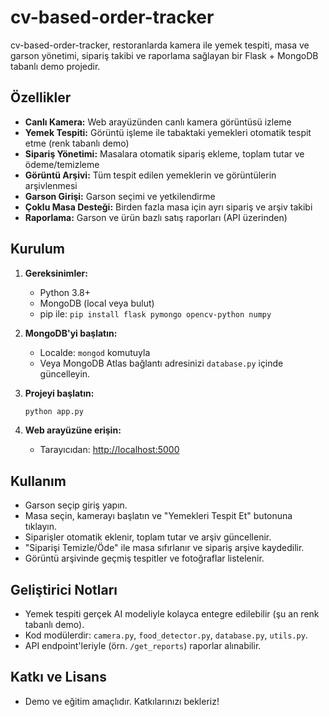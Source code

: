 # cv-based-order-tracker

cv-based-order-tracker, restoranlarda kamera ile yemek tespiti, masa ve garson yönetimi, sipariş takibi ve raporlama sağlayan bir Flask + MongoDB tabanlı demo projedir.

## Özellikler
- **Canlı Kamera:** Web arayüzünden canlı kamera görüntüsü izleme
- **Yemek Tespiti:** Görüntü işleme ile tabaktaki yemekleri otomatik tespit etme (renk tabanlı demo)
- **Sipariş Yönetimi:** Masalara otomatik sipariş ekleme, toplam tutar ve ödeme/temizleme
- **Görüntü Arşivi:** Tüm tespit edilen yemeklerin ve görüntülerin arşivlenmesi
- **Garson Girişi:** Garson seçimi ve yetkilendirme
- **Çoklu Masa Desteği:** Birden fazla masa için ayrı sipariş ve arşiv takibi
- **Raporlama:** Garson ve ürün bazlı satış raporları (API üzerinden)

## Kurulum
1. **Gereksinimler:**
   - Python 3.8+
   - MongoDB (local veya bulut)
   - pip ile: `pip install flask pymongo opencv-python numpy`

2. **MongoDB'yi başlatın:**
   - Localde: `mongod` komutuyla
   - Veya MongoDB Atlas bağlantı adresinizi `database.py` içinde güncelleyin.

3. **Projeyi başlatın:**
   ```bash
   python app.py
   ```

4. **Web arayüzüne erişin:**
   - Tarayıcıdan: [http://localhost:5000](http://localhost:5000)

## Kullanım
- Garson seçip giriş yapın.
- Masa seçin, kamerayı başlatın ve "Yemekleri Tespit Et" butonuna tıklayın.
- Siparişler otomatik eklenir, toplam tutar ve arşiv güncellenir.
- "Siparişi Temizle/Öde" ile masa sıfırlanır ve sipariş arşive kaydedilir.
- Görüntü arşivinde geçmiş tespitler ve fotoğraflar listelenir.

## Geliştirici Notları
- Yemek tespiti gerçek AI modeliyle kolayca entegre edilebilir (şu an renk tabanlı demo).
- Kod modülerdir: `camera.py`, `food_detector.py`, `database.py`, `utils.py`.
- API endpoint'leriyle (örn. `/get_reports`) raporlar alınabilir.

## Katkı ve Lisans
- Demo ve eğitim amaçlıdır. Katkılarınızı bekleriz!

